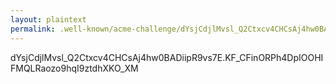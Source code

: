 ```yaml
---
layout: plaintext
permalink: .well-known/acme-challenge/dYsjCdjlMvsl_Q2Ctxcv4CHCsAj4hw0BADiipR9vs7E
---
```

dYsjCdjlMvsl_Q2Ctxcv4CHCsAj4hw0BADiipR9vs7E.KF_CFinORPh4DpIOOHIFMQLRaozo9hqI9ztdhXKO_XM
